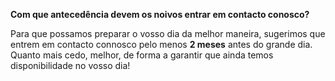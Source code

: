 **Com que antecedência devem os noivos entrar em contacto conosco?**

Para que possamos preparar o vosso dia da melhor maneira, sugerimos que entrem em contacto connosco pelo menos **2 meses** antes do grande dia.
Quanto mais cedo, melhor, de forma a garantir que ainda temos disponibilidade no vosso dia!
